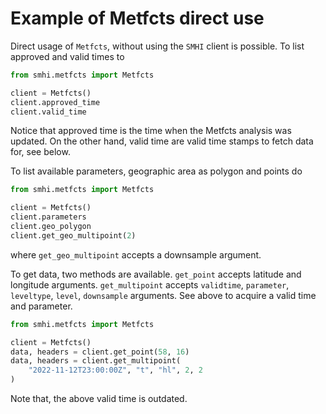 # Example of Metfcts direct use

Direct usage of `Metfcts`, without using the `SMHI` client is possible.
To list approved and valid times to

```python
from smhi.metfcts import Metfcts

client = Metfcts()
client.approved_time
client.valid_time
```

Notice that approved time is the time when the Metfcts analysis was updated.
On the other hand, valid time are valid time stamps to fetch data for,
see below.

To list available parameters, geographic area as polygon and points do

```python
from smhi.metfcts import Metfcts

client = Metfcts()
client.parameters
client.geo_polygon
client.get_geo_multipoint(2)
```

where `get_geo_multipoint` accepts a downsample argument.

To get data, two methods are available.
`get_point` accepts latitude and longitude arguments.
`get_multipoint` accepts `validtime`, `parameter`,
`leveltype`, `level`, `downsample` arguments.
See above to acquire a valid time and parameter.

```python
from smhi.metfcts import Metfcts

client = Metfcts()
data, headers = client.get_point(58, 16)
data, headers = client.get_multipoint(
    "2022-11-12T23:00:00Z", "t", "hl", 2, 2
)
```

Note that, the above valid time is outdated.
